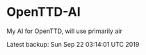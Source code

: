 # OpenTTD-AI
My AI for OpenTTD, will use primarily air

Latest backup: Sun Sep 22 03:14:01 UTC 2019

